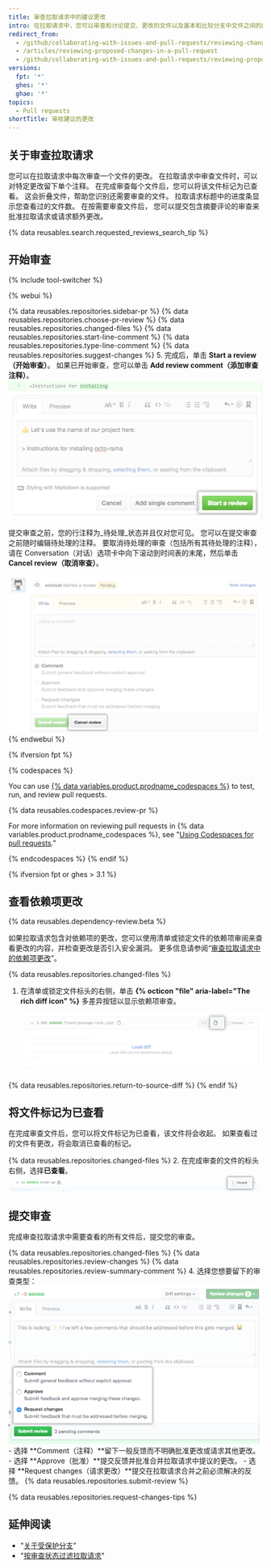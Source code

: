 ```yaml
---
title: 审查拉取请求中的建议更改
intro: 在拉取请求中，您可以审查和讨论提交、更改的文件以及基本和比较分支中文件之间的区别（或“差异”）。
redirect_from:
  - /github/collaborating-with-issues-and-pull-requests/reviewing-changes-in-pull-requests/reviewing-proposed-changes-in-a-pull-request
  - /articles/reviewing-proposed-changes-in-a-pull-request
  - /github/collaborating-with-issues-and-pull-requests/reviewing-proposed-changes-in-a-pull-request
versions:
  fpt: '*'
  ghes: '*'
  ghae: '*'
topics:
  - Pull requests
shortTitle: 审核建议的更改
---
```


## 关于审查拉取请求

您可以在拉取请求中每次审查一个文件的更改。 在拉取请求中审查文件时，可以对特定更改留下单个注释。 在完成审查每个文件后，您可以将该文件标记为已查看。 这会折叠文件，帮助您识别还需要审查的文件。 拉取请求标题中的进度条显示您查看过的文件数。 在按需要审查文件后， 您可以提交包含摘要评论的审查来批准拉取请求或请求额外更改。

{% data reusables.search.requested_reviews_search_tip %}

## 开始审查

{% include tool-switcher %}

{% webui %}

{% data reusables.repositories.sidebar-pr %}
{% data reusables.repositories.choose-pr-review %}
{% data reusables.repositories.changed-files %}
{% data reusables.repositories.start-line-comment %}
{% data reusables.repositories.type-line-comment %}
{% data reusables.repositories.suggest-changes %}
5. 完成后，单击 **Start a review（开始审查）**。 如果已开始审查，您可以单击 **Add review comment（添加审查注释）**。 ![开始审查按钮](/assets/images/help/pull_requests/start-a-review-button.png)

提交审查之前，您的行注释为_待处理_状态并且仅对您可见。 您可以在提交审查之前随时编辑待处理的注释。 要取消待处理的审查（包括所有其待处理的注释），请在 Conversation（对话）选项卡中向下滚动到时间表的末尾，然后单击 **Cancel review（取消审查）**。

![取消审查按钮](/assets/images/help/pull_requests/cancel-review-button.png)
{% endwebui %}

{% ifversion fpt %}

{% codespaces %}

You can use [{% data variables.product.prodname_codespaces %}](/codespaces/overview) to test, run, and review pull requests.

{% data reusables.codespaces.review-pr %}

For more information on reviewing pull requests in {% data variables.product.prodname_codespaces %}, see "[Using Codespaces for pull requests](/codespaces/developing-in-codespaces/using-codespaces-for-pull-requests)."

{% endcodespaces %}
{% endif %}

{% ifversion fpt or ghes > 3.1 %}
## 查看依赖项更改

{% data reusables.dependency-review.beta %}

如果拉取请求包含对依赖项的更改，您可以使用清单或锁定文件的依赖项审阅来查看更改的内容，并检查更改是否引入安全漏洞。 更多信息请参阅“[审查拉取请求中的依赖项更改](/github/collaborating-with-issues-and-pull-requests/reviewing-dependency-changes-in-a-pull-request)”。

{% data reusables.repositories.changed-files %}

1. 在清单或锁定文件标头的右侧，单击 **{% octicon "file" aria-label="The rich diff icon" %}** 多差异按钮以显示依赖项审查。

   ![多差异按钮](/assets/images/help/pull_requests/dependency-review-rich-diff.png)

{% data reusables.repositories.return-to-source-diff %}
{% endif %}

## 将文件标记为已查看

在完成审查文件后，您可以将文件标记为已查看，该文件将会收起。 如果查看过的文件有更改，将会取消已查看的标记。

{% data reusables.repositories.changed-files %}
2. 在完成审查的文件的标头右侧，选择**已查看**。 ![已查看复选框](/assets/images/help/pull_requests/viewed-checkbox.png)

## 提交审查

完成审查拉取请求中需要查看的所有文件后，提交您的审查。

{% data reusables.repositories.changed-files %}
{% data reusables.repositories.review-changes %}
{% data reusables.repositories.review-summary-comment %}
4. 选择您想要留下的审查类型： ![具有审查选项的单选按钮](/assets/images/help/pull_requests/pull-request-review-statuses.png)
    - 选择 **Comment（注释）**留下一般反馈而不明确批准更改或请求其他更改。
    - 选择 **Approve（批准）**提交反馈并批准合并拉取请求中提议的更改。
    - 选择 **Request changes（请求更改）**提交在拉取请求合并之前必须解决的反馈。
{% data reusables.repositories.submit-review %}

{% data reusables.repositories.request-changes-tips %}

## 延伸阅读

- "[关于受保护分支](/github/administering-a-repository/about-protected-branches#require-pull-request-reviews-before-merging)"
- "[按审查状态过滤拉取请求](/github/managing-your-work-on-github/filtering-pull-requests-by-review-status)"
